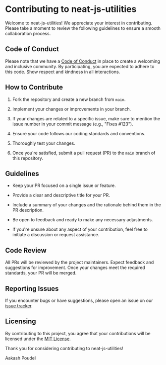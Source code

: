# Contributing to neat-js-utilities

Welcome to neat-js-utilities! We appreciate your interest in contributing. Please take a moment to review the following guidelines to ensure a smooth collaboration process.

## Code of Conduct

Please note that we have a [Code of Conduct](CODE_OF_CONDUCT.md) in place to create a welcoming and inclusive community. By participating, you are expected to adhere to this code. Show respect and kindness in all interactions.

## How to Contribute

1. Fork the repository and create a new branch from `main`.

2. Implement your changes or improvements in your branch.

3. If your changes are related to a specific issue, make sure to mention the issue number in your commit message (e.g., "Fixes #123").

4. Ensure your code follows our coding standards and conventions.

5. Thoroughly test your changes.

6. Once you're satisfied, submit a pull request (PR) to the `main` branch of this repository.

## Guidelines

- Keep your PR focused on a single issue or feature.

- Provide a clear and descriptive title for your PR.

- Include a summary of your changes and the rationale behind them in the PR description.

- Be open to feedback and ready to make any necessary adjustments.

- If you're unsure about any aspect of your contribution, feel free to initiate a discussion or request assistance.

## Code Review

All PRs will be reviewed by the project maintainers. Expect feedback and suggestions for improvement. Once your changes meet the required standards, your PR will be merged.

## Reporting Issues

If you encounter bugs or have suggestions, please open an issue on our [issue tracker](link-to-issue-tracker).

## Licensing

By contributing to this project, you agree that your contributions will be licensed under the [MIT License](LICENSE).

Thank you for considering contributing to neat-js-utilities!

Aakash Poudel
